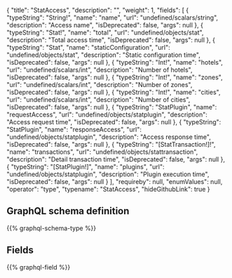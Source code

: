 {
  "title": "StatAccess",
  "description": "",
  "weight": 1,
  "fields": [
    {
      "typeString": "String!",
      "name": "name",
      "url": "undefined/scalars/string",
      "description": "Access name",
      "isDeprecated": false,
      "args": null
    },
    {
      "typeString": "Stat!",
      "name": "total",
      "url": "undefined/objects/stat",
      "description": "Total access time",
      "isDeprecated": false,
      "args": null
    },
    {
      "typeString": "Stat",
      "name": "staticConfiguration",
      "url": "undefined/objects/stat",
      "description": "Static configuration time",
      "isDeprecated": false,
      "args": null
    },
    {
      "typeString": "Int!",
      "name": "hotels",
      "url": "undefined/scalars/int",
      "description": "Number of hotels",
      "isDeprecated": false,
      "args": null
    },
    {
      "typeString": "Int!",
      "name": "zones",
      "url": "undefined/scalars/int",
      "description": "Number of zones",
      "isDeprecated": false,
      "args": null
    },
    {
      "typeString": "Int!",
      "name": "cities",
      "url": "undefined/scalars/int",
      "description": "Number of cities",
      "isDeprecated": false,
      "args": null
    },
    {
      "typeString": "StatPlugin",
      "name": "requestAccess",
      "url": "undefined/objects/statplugin",
      "description": "Access request time",
      "isDeprecated": false,
      "args": null
    },
    {
      "typeString": "StatPlugin",
      "name": "responseAccess",
      "url": "undefined/objects/statplugin",
      "description": "Access response time",
      "isDeprecated": false,
      "args": null
    },
    {
      "typeString": "[StatTransaction!]!",
      "name": "transactions",
      "url": "undefined/objects/stattransaction",
      "description": "Detail transaction time",
      "isDeprecated": false,
      "args": null
    },
    {
      "typeString": "[StatPlugin!]",
      "name": "plugins",
      "url": "undefined/objects/statplugin",
      "description": "Plugin execution time",
      "isDeprecated": false,
      "args": null
    }
  ],
  "requireby": null,
  "enumValues": null,
  "operator": "type",
  "typename": "StatAccess",
  "hideGithubLink": true
}
## GraphQL schema definition

{{% graphql-schema-type %}}

## Fields

{{% graphql-field %}}
